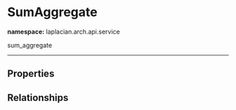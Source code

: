 # **SumAggregate**
**namespace:** laplacian.arch.api.service

sum_aggregate



---

## Properties

## Relationships